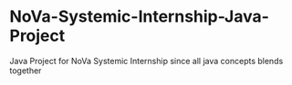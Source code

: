 # NoVa-Systemic-Internship-Java-Project
Java Project for NoVa Systemic Internship since all java concepts blends together
